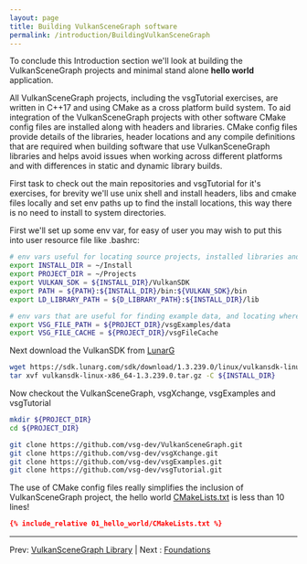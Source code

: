 ```yaml
---
layout: page
title: Building VulkanSceneGraph software
permalink: /introduction/BuildingVulkanSceneGraph
---
```


To conclude this Introduction section we'll look at building the VulkanSceneGraph projects and minimal stand alone **hello world** application.

All VulkanSceneGraph projects, including the vsgTutorial exercises, are written in C++17 and using CMake as a cross platform build system. To aid integration of the VulkanSceneGraph projects with other software CMake config files are installed along with headers and libraries.  CMake config files provide details of the libraries, header locations and any compile definitions that are required when building software that use VulkanSceneGraph libraries and helps avoid issues when working across different platforms and with differences in static and dynamic library builds.

First task to check out the main repositories and vsgTutorial for it's exercises, for brevity we'll use unix shell and install headers, libs and cmake files locally and set env paths up to find the install locations, this way there is no need to install to system directories.

First we'll set up some env var, for easy of user you may wish to put this into user resource file like .bashrc:

~~~ sh
# env vars useful for locating source projects, installed libraries and binaries
export INSTALL_DIR = ~/Install
export PROJECT_DIR = ~/Projects
export VULKAN_SDK = ${INSTALL_DIR}/VulkanSDK
export PATH = ${PATH}:${INSTALL_DIR}/bin:${VULKAN_SDK}/bin
export LD_LIBRARY_PATH = ${D_LIBRARY_PATH}:${INSTALL_DIR}/lib

# env vars that are useful for finding example data, and locating where to cache files downloading from http during database paging
export VSG_FILE_PATH = ${PROJECT_DIR}/vsgExamples/data
export VSG_FILE_CACHE = ${PROJECT_DIR}/vsgFileCache
~~~

Next download the VulkanSDK from [LunarG](https://vulkan.lunarg.com/sdk/home)

~~~ sh
wget https://sdk.lunarg.com/sdk/download/1.3.239.0/linux/vulkansdk-linux-x86_64-1.3.239.0.tar.gz
tar xvf vulkansdk-linux-x86_64-1.3.239.0.tar.gz -C ${INSTALL_DIR}
~~~

Now checkout the VulkanSceneGraph, vsgXchange, vsgExamples and vsgTutorial

~~~ sh
mkdir ${PROJECT_DIR}
cd ${PROJECT_DIR}

git clone https://github.com/vsg-dev/VulkanSceneGraph.git
git clone https://github.com/vsg-dev/vsgXchange.git
git clone https://github.com/vsg-dev/vsgExamples.git
git clone https://github.com/vsg-dev/vsgTutorial.git
~~~

The use of CMake config files really simplifies the inclusion of VulkanSceneGraph project, the hello world [CMakeLists.txt](01_hello_world/CMakeLists.txt) is less than 10 lines!

~~~ cmake
{% include_relative 01_hello_world/CMakeLists.txt %}
~~~

---



Prev: [VulkanSceneGraph Library](VulkanSceneGraphLibrary.md) | Next : [Foundations](../foundations.md)
